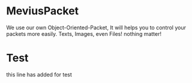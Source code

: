 
# MeviusPacket
We use our own Object-Oriented-Packet, It will helps you to control your packets more easily.
Texts, Images, even Files! nothing matter!

# Test
this line has added for test


